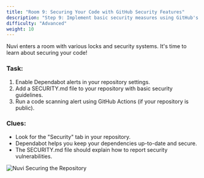 ```yaml
---
title: "Room 9: Securing Your Code with GitHub Security Features"
description: "Step 9: Implement basic security measures using GitHub's built-in features."
difficulty: "Advanced"
weight: 10
---
```


Nuvi enters a room with various locks and security systems. It's time to learn about securing your code!

### Task:
1. Enable Dependabot alerts in your repository settings.
2. Add a SECURITY.md file to your repository with basic security guidelines.
3. Run a code scanning alert using GitHub Actions (if your repository is public).

### Clues:
- Look for the "Security" tab in your repository.
- Dependabot helps you keep your dependencies up-to-date and secure.
- The SECURITY.md file should explain how to report security vulnerabilities.

![Nuvi Securing the Repository](/images/nuvi_security.png)